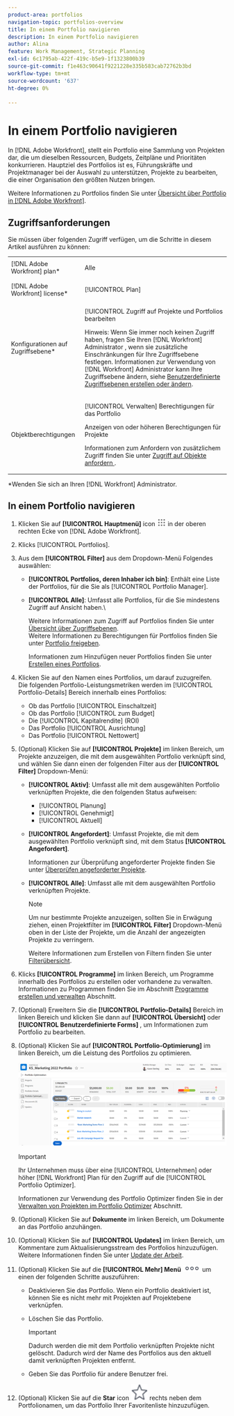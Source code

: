 ```yaml
---
product-area: portfolios
navigation-topic: portfolios-overview
title: In einem Portfolio navigieren
description: In einem Portfolio navigieren
author: Alina
feature: Work Management, Strategic Planning
exl-id: 6c1795ab-422f-419c-b5e9-1f1323800b39
source-git-commit: f1e463c90641f9221228e335b583cab72762b3bd
workflow-type: tm+mt
source-wordcount: '637'
ht-degree: 0%

---
```


# In einem Portfolio navigieren

<!--
<p data-mc-conditions="QuicksilverOrClassic.Draft mode">(NOTE: This article will need to be further revised and maybe merged into Understanding Portfolios?! (other?!).)</p>
-->

In [!DNL Adobe Workfront], stellt ein Portfolio eine Sammlung von Projekten dar, die um dieselben Ressourcen, Budgets, Zeitpläne und Prioritäten konkurrieren. Hauptziel des Portfolios ist es, Führungskräfte und Projektmanager bei der Auswahl zu unterstützen, Projekte zu bearbeiten, die einer Organisation den größten Nutzen bringen.

Weitere Informationen zu Portfolios finden Sie unter [Übersicht über Portfolio in [!DNL Adobe Workfront]](../../../manage-work/portfolios/portfolios-overview/portfolio-overview.md).

## Zugriffsanforderungen

Sie müssen über folgenden Zugriff verfügen, um die Schritte in diesem Artikel ausführen zu können:

<table style="table-layout:auto"> 
 <col> 
 <col> 
 <tbody> 
  <tr> 
   <td role="rowheader">[!DNL Adobe Workfront] plan*</td> 
   <td> <p>Alle </p> </td> 
  </tr> 
  <tr> 
   <td role="rowheader">[!DNL Adobe Workfront] license*</td> 
   <td> <p>[!UICONTROL Plan] </p> </td> 
  </tr> 
  <tr> 
   <td role="rowheader">Konfigurationen auf Zugriffsebene*</td> 
   <td> <p>[!UICONTROL Zugriff auf Projekte und Portfolios bearbeiten</p> <p>Hinweis: Wenn Sie immer noch keinen Zugriff haben, fragen Sie Ihren [!DNL Workfront] Administrator , wenn sie zusätzliche Einschränkungen für Ihre Zugriffsebene festlegen. Informationen zur Verwendung von [!DNL Workfront] Administrator kann Ihre Zugriffsebene ändern, siehe <a href="../../../administration-and-setup/add-users/configure-and-grant-access/create-modify-access-levels.md" class="MCXref xref">Benutzerdefinierte Zugriffsebenen erstellen oder ändern</a>.</p> </td> 
  </tr> 
  <tr> 
   <td role="rowheader">Objektberechtigungen</td> 
   <td> <p>[!UICONTROL Verwalten] Berechtigungen für das Portfolio</p> <p>Anzeigen von oder höheren Berechtigungen für Projekte</p> <p>Informationen zum Anfordern von zusätzlichem Zugriff finden Sie unter <a href="../../../workfront-basics/grant-and-request-access-to-objects/request-access.md" class="MCXref xref">Zugriff auf Objekte anfordern </a>.</p> </td> 
  </tr> 
 </tbody> 
</table>

&#42;Wenden Sie sich an Ihren [!DNL Workfront] Administrator.

## In einem Portfolio navigieren

1. Klicken Sie auf **[!UICONTROL Hauptmenü]** icon ![](assets/main-menu-icon.png) in der oberen rechten Ecke von [!DNL Adobe Workfront].

1. Klicks [!UICONTROL Portfolios].
1. Aus dem **[!UICONTROL Filter]** aus dem Dropdown-Menü Folgendes auswählen:

   * **[!UICONTROL Portfolios, deren Inhaber ich bin]**: Enthält eine Liste der Portfolios, für die Sie als [!UICONTROL Portfolio Manager].
   * **[!UICONTROL Alle]**: Umfasst alle Portfolios, für die Sie mindestens Zugriff auf Ansicht haben.\

     Weitere Informationen zum Zugriff auf Portfolios finden Sie unter [Übersicht über Zugriffsebenen](../../../administration-and-setup/add-users/access-levels-and-object-permissions/access-levels-overview.md).\
      Weitere Informationen zu Berechtigungen für Portfolios finden Sie unter  [Portfolio freigeben](../../../workfront-basics/grant-and-request-access-to-objects/share-a-portfolio.md).

     Informationen zum Hinzufügen neuer Portfolios finden Sie unter [Erstellen eines Portfolios](../../../manage-work/portfolios/create-and-manage-portfolios/create-portfolios.md).

1. Klicken Sie auf den Namen eines Portfolios, um darauf zuzugreifen.\
   Die folgenden Portfolio-Leistungsmetriken werden im [!UICONTROL Portfolio-Details] Bereich innerhalb eines Portfolios:

   * Ob das Portfolio [!UICONTROL Einschaltzeit]
   * Ob das Portfolio [!UICONTROL zum Budget]
   * Die [!UICONTROL Kapitalrendite] (ROI)
   * Das Portfolio [!UICONTROL Ausrichtung]
   * Das Portfolio [!UICONTROL Nettowert]

1. (Optional) Klicken Sie auf **[!UICONTROL Projekte]** im linken Bereich, um Projekte anzuzeigen, die mit dem ausgewählten Portfolio verknüpft sind, und wählen Sie dann einen der folgenden Filter aus der **[!UICONTROL Filter]** Dropdown-Menü:

   * **[!UICONTROL Aktiv]**: Umfasst alle mit dem ausgewählten Portfolio verknüpften Projekte, die den folgenden Status aufweisen:

      * [!UICONTROL Planung]
      * [!UICONTROL Genehmigt]
      * [!UICONTROL Aktuell]
   * **[!UICONTROL Angefordert]**: Umfasst Projekte, die mit dem ausgewählten Portfolio verknüpft sind, mit dem Status **[!UICONTROL Angefordert]**.

     Informationen zur Überprüfung angeforderter Projekte finden Sie unter [Überprüfen angeforderter Projekte](../../../manage-work/portfolios/create-and-manage-portfolios/review-requested-projects.md).

   * **[!UICONTROL Alle]**: Umfasst alle mit dem ausgewählten Portfolio verknüpften Projekte.

     >[!NOTE]
     >
     >Um nur bestimmte Projekte anzuzeigen, sollten Sie in Erwägung ziehen, einen Projektfilter im **[!UICONTROL Filter]** Dropdown-Menü oben in der Liste der Projekte, um die Anzahl der angezeigten Projekte zu verringern.

     Weitere Informationen zum Erstellen von Filtern finden Sie unter [Filterübersicht](../../../reports-and-dashboards/reports/reporting-elements/filters-overview.md).


1. Klicks **[!UICONTROL Programme]** im linken Bereich, um Programme innerhalb des Portfolios zu erstellen oder vorhandene zu verwalten.\
   Informationen zu Programmen finden Sie im Abschnitt [Programme erstellen und verwalten](../../../manage-work/portfolios/create-and-manage-programs/create-and-manage-programs.md) Abschnitt.

1. (Optional) Erweitern Sie die **[!UICONTROL Portfolio-Details]** Bereich im linken Bereich und klicken Sie dann auf **[!UICONTROL Übersicht]** oder **[!UICONTROL Benutzerdefinierte Forms]** , um Informationen zum Portfolio zu bearbeiten.

1. (Optional) Klicken Sie auf **[!UICONTROL Portfolio-Optimierung]** im linken Bereich, um die Leistung des Portfolios zu optimieren.

   ![](assets/portfolio-optimizer-with-projects-nwe-350x89.png)

   >[!IMPORTANT]
   >
   >Ihr Unternehmen muss über eine [!UICONTROL Unternehmen] oder höher [!DNL Workfront] Plan für den Zugriff auf die [!UICONTROL Portfolio Optimizer].

   Informationen zur Verwendung des Portfolio Optimizer finden Sie in der [Verwalten von Projekten im Portfolio Optimizer](../../../manage-work/portfolios/portfolio-optimizer/manage-projects-in-portfolio-optimizer.md) Abschnitt.

1. (Optional) Klicken Sie auf **Dokumente** im linken Bereich, um Dokumente an das Portfolio anzuhängen.
1. (Optional) Klicken Sie auf **[!UICONTROL Updates]** im linken Bereich, um Kommentare zum Aktualisierungsstream des Portfolios hinzuzufügen. Weitere Informationen finden Sie unter [Update der Arbeit](../../../workfront-basics/updating-work-items-and-viewing-updates/update-work.md).
1. (Optional) Klicken Sie auf die **[!UICONTROL Mehr] Menü** ![](assets/qs-more-icon-on-an-object.png) um einen der folgenden Schritte auszuführen:

   * Deaktivieren Sie das Portfolio. Wenn ein Portfolio deaktiviert ist, können Sie es nicht mehr mit Projekten auf Projektebene verknüpfen.
   * Löschen Sie das Portfolio.

     >[!IMPORTANT]
     >
     >Dadurch werden die mit dem Portfolio verknüpften Projekte nicht gelöscht. Dadurch wird der Name des Portfolios aus den aktuell damit verknüpften Projekten entfernt.

   * Geben Sie das Portfolio für andere Benutzer frei.

1. (Optional) Klicken Sie auf die **Star** icon ![](assets/qs-star-icon-favorites-39x38.png) rechts neben dem Portfolionamen, um das Portfolio Ihrer Favoritenliste hinzuzufügen.
